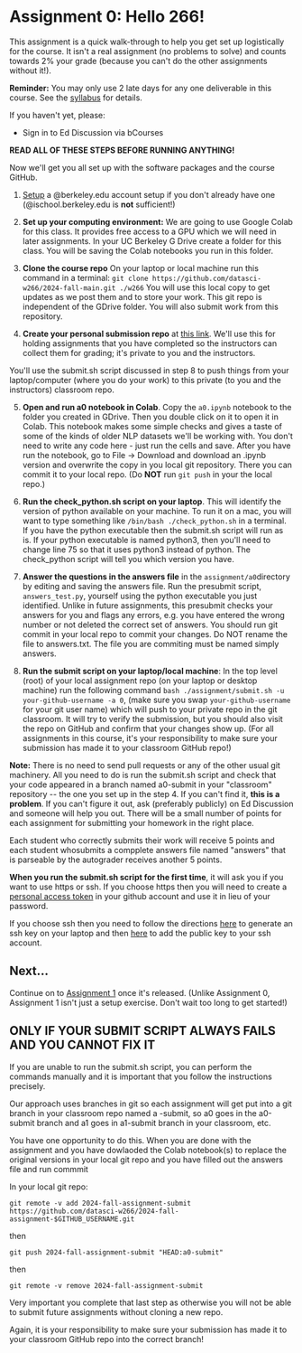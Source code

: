# Assignment 0:  Hello 266!

This assignment is a quick walk-through to help you get set up logistically for the course.  It isn't a real assignment (no problems to solve) and counts towards 2% your grade (because you can't do the other assignments without it!).

**Reminder:** You may only use 2 late days for any one deliverable in this course.  See the [syllabus](../../syllabus/) for details.

If you haven't yet, please:

- Sign in to Ed Discussion via bCourses

**READ ALL OF THESE STEPS BEFORE RUNNING ANYTHING!**

Now we'll get you all set up with the software packages and the course GitHub.

1. [Setup](https://calmail.berkeley.edu/manage/account/create_account) a @berkeley.edu account setup if you don't already have one (@ischool.berkeley.edu is **not** sufficient!)

2. **Set up your computing environment:** We are going to use Google Colab for this class.  It provides free access to a GPU which we will need in later assignments.  In your UC Berkeley G Drive create a folder for this class.  You will be saving the Colab notebooks you run in this folder.

3. **Clone the course repo** On your laptop or local machine run this command in a terminal:
`git clone https://github.com/datasci-w266/2024-fall-main.git ./w266`
You will use this local copy to get updates as we post them and to store your work.  This git repo is independent of the GDrive folder. You will also submit work from this repository.

4. **Create your personal submission repo** at [this link](https://classroom.github.com/a/0WAf6zAj). We'll use this for holding assignments that you have completed so the instructors can collect them for grading; it's private to you and the instructors. 

You'll use the submit.sh script discussed in step 8 to push things from your laptop/computer (where you do your work) to this private (to you and the instructors) classroom repo.

5. **Open and run a0 notebook in Colab**. Copy the `a0.ipynb` notebook to the folder you created in GDrive. Then you double click on it to open it in Colab.  This notebook makes some simple checks and gives a taste of some of the kinds of older NLP datasets we'll be working with. You don't need to write any code here - just run the cells and save.  After you have run the notebook, go to File -> Download and download an .ipynb version and overwrite the copy in you local git repository. There you can commit it to your local repo. (Do **NOT** run `git push` in your the local repo.)

6. **Run the check_python.sh script on your laptop**.  This will identify the version of python available on your machine.  To run it on a mac, you will want to type something like `/bin/bash ./check_python.sh` in a terminal. If you have the python executable then the submit.sh script will run as is.  If your python executable is named python3, then you'll need to change line 75 so that it uses python3 instead of python.  The check_python script will tell you which version you have.

7. **Answer the questions in the answers file** in the `assignment/a0`directory by editing and saving the answers file.  Run the presubmit script, `answers_test.py`, yourself using the python executable you just identified.  Unlike in future assignments, this presubmit checks your answers for you and flags any errors, e.g. you have entered the wrong number or not deleted the correct set of answers. You should run git commit in your local repo to commit your changes. Do NOT rename the file to answers.txt.  The file you are commiting must be named simply answers.


8. **Run the submit script on your laptop/local machine**: In the top level (root) of your local assignment repo (on your laptop or desktop machine) run the following command `bash ./assignment/submit.sh -u your-github-username -a 0`, (make sure you swap `your-github-username` for your git user name) which will push to your private repo in the git classroom. It will try to verify the submission, but you should also visit the repo on GitHub and confirm that your changes show up.  (For all assignments in this course, it's your responsibility to make sure your submission has made it to your classroom GitHub repo!) 

**Note:** There is no need to send pull requests or any of the other usual git machinery.  All you need to do is run the submit.sh script and check that your code appeared in a branch named a0-submit in your "classroom" repository -- the one you set up in the step 4.  If you can't find it, **this is a problem**.  If you can't figure it out, ask (preferably publicly) on Ed Discussion and someone will help you out.  There will be a small number of points for each assignment for submitting your homework in the right place.

Each student who correctly submits their work will receive 5 points and each student whosubmits a compplete answers file named "answers" that is parseable by the autograder receives another 5 points.

**When you run the submit.sh script for the first time**, it will ask you if you want to use https or ssh.  If you choose https then you will need to create a [personal access token](https://docs.github.com/en/authentication/keeping-your-account-and-data-secure/creating-a-personal-access-token) in your github account and use it in lieu of your password. 

If you choose ssh then you need to follow the directions [here](https://docs.github.com/en/authentication/connecting-to-github-with-ssh/generating-a-new-ssh-key-and-adding-it-to-the-ssh-agent) to generate an ssh key on your laptop and then [here](https://docs.github.com/en/authentication/connecting-to-github-with-ssh/adding-a-new-ssh-key-to-your-github-account) to add the public key to your ssh account.

## Next...

Continue on to [Assignment 1](../a1/) once it's released.  (Unlike Assignment 0, Assignment 1 isn't just a setup exercise.  Don't wait too long to get started!)


## **ONLY IF YOUR SUBMIT SCRIPT ALWAYS FAILS AND YOU CANNOT FIX IT**
If you are unable to run the submit.sh script, you can perform the commands manually and it is important that you follow the instructions precisely.

Our approach uses branches in git so each assignment will get put into a git branch in your classroom repo named a *<number>*-submit, so a0 goes in the a0-submit branch and a1 goes in a1-submit branch in your classroom, etc.

You have one opportunity to do this.  When you are done with the assignment and you have dowlaoded the Colab notebook(s) to replace the original versions in your local git repo and you have filled out the answers file and run commmit


In your local git repo:

`
git remote -v add 2024-fall-assignment-submit https://github.com/datasci-w266/2024-fall-assignment-$GITHUB_USERNAME.git
`

then

`
git push 2024-fall-assignment-submit "HEAD:a0-submit"
`

then

`
git remote -v remove 2024-fall-assignment-submit
`


Very important you complete that last step as otherwise you will not be able to submit future assignments without cloning a new repo.

Again, it is your responsibility to make sure your submission has made it to your classroom GitHub repo into the correct branch!
